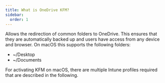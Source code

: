 ```yaml
---
title: What is OneDrive KFM?
sidebar:
  order: 1
---
```


Allows the redirection of common folders to OneDrive. This ensures that they are automatically backed up and users have access from any device and browser. On macOS this supports the following folders:
- ~/Desktop
- ~/Documents

For activating KFM on macOS, there are multiple Intune profiles required that are described in the following.